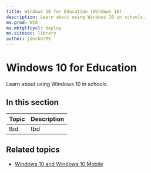 ```yaml
---
title: Windows 10 for Education (Windows 10)
description: Learn about using Windows 10 in schools.
ms.prod: W10
ms.mktglfcycl: deploy
ms.sitesec: library
author: jdeckerMS
---
```


# Windows 10 for Education
Learn about using Windows 10 in schools.

## In this section

|Topic |Description |
|------|------------|
| tbd | tbd |

## Related topics
- [Windows 10 and Windows 10 Mobile](https://technet.microsoft.com/itpro/windows/index)